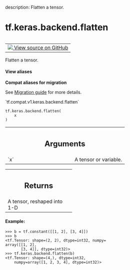 description: Flatten a tensor.

<div itemscope itemtype="http://developers.google.com/ReferenceObject">
<meta itemprop="name" content="tf.keras.backend.flatten" />
<meta itemprop="path" content="Stable" />
</div>

# tf.keras.backend.flatten

<!-- Insert buttons and diff -->

<table class="tfo-notebook-buttons tfo-api nocontent" align="left">
<td>
  <a target="_blank" href="https://github.com/tensorflow/tensorflow/blob/r2.3/tensorflow/python/keras/backend.py#L3198-L3221">
    <img src="https://www.tensorflow.org/images/GitHub-Mark-32px.png" />
    View source on GitHub
  </a>
</td>
</table>



Flatten a tensor.

<section class="expandable">
  <h4 class="showalways">View aliases</h4>
  <p>
<b>Compat aliases for migration</b>
<p>See
<a href="https://www.tensorflow.org/guide/migrate">Migration guide</a> for
more details.</p>
<p>`tf.compat.v1.keras.backend.flatten`</p>
</p>
</section>

<pre class="devsite-click-to-copy prettyprint lang-py tfo-signature-link">
<code>tf.keras.backend.flatten(
    x
)
</code></pre>



<!-- Placeholder for "Used in" -->


<!-- Tabular view -->
 <table class="responsive fixed orange">
<colgroup><col width="214px"><col></colgroup>
<tr><th colspan="2"><h2 class="add-link">Arguments</h2></th></tr>

<tr>
<td>
`x`
</td>
<td>
A tensor or variable.
</td>
</tr>
</table>



<!-- Tabular view -->
 <table class="responsive fixed orange">
<colgroup><col width="214px"><col></colgroup>
<tr><th colspan="2"><h2 class="add-link">Returns</h2></th></tr>
<tr class="alt">
<td colspan="2">
A tensor, reshaped into 1-D
</td>
</tr>

</table>



#### Example:


```
>>> b = tf.constant([[1, 2], [3, 4]])
>>> b
<tf.Tensor: shape=(2, 2), dtype=int32, numpy=
array([[1, 2],
       [3, 4]], dtype=int32)>
>>> tf.keras.backend.flatten(b)
<tf.Tensor: shape=(4,), dtype=int32,
    numpy=array([1, 2, 3, 4], dtype=int32)>
```
